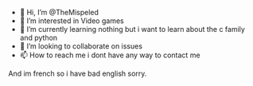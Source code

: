 - 👋 Hi, I’m @TheMispeled
- 👀 I’m interested in Video games
- 🌱 I’m currently learning nothing but i want to learn about the c family and python
- 💞️ I’m looking to collaborate on issues
- 📫 How to reach me i dont have any way to contact me

And im french so i have bad english
sorry.
<!---
TheMispeled/TheMispeled is a ✨ special ✨ repository because its `README.md` (this file) appears on your GitHub profile.
You can click the Preview link to take a look at your changes.
--->
